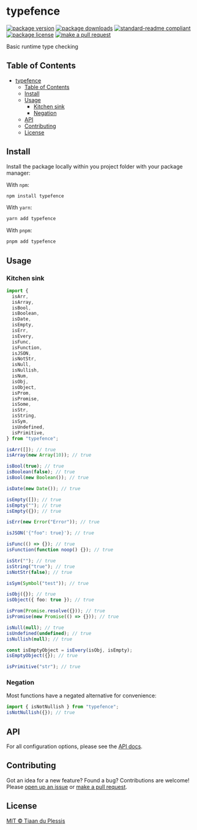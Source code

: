 # typefence

[![package version](https://img.shields.io/npm/v/typefence.svg?style=flat-square)](https://npmjs.org/package/typefence)
[![package downloads](https://img.shields.io/npm/dm/typefence.svg?style=flat-square)](https://npmjs.org/package/typefence)
[![standard-readme compliant](https://img.shields.io/badge/readme%20style-standard-brightgreen.svg?style=flat-square)](https://github.com/RichardLitt/standard-readme)
[![package license](https://img.shields.io/npm/l/typefence.svg?style=flat-square)](https://npmjs.org/package/typefence)
[![make a pull request](https://img.shields.io/badge/PRs-welcome-brightgreen.svg?style=flat-square)](http://makeapullrequest.com)

Basic runtime type checking

## Table of Contents

- [typefence](#typefence)
  - [Table of Contents](#table-of-contents)
  - [Install](#install)
  - [Usage](#usage)
    - [Kitchen sink](#kitchen-sink)
    - [Negation](#negation)
  - [API](#api)
  - [Contributing](#contributing)
  - [License](#license)

## Install

Install the package locally within you project folder with your package manager:

With `npm`:

```sh
npm install typefence
```

With `yarn`:

```sh
yarn add typefence
```

With `pnpm`:

```sh
pnpm add typefence
```

## Usage

### Kitchen sink

```ts
import {
  isArr,
  isArray,
  isBool,
  isBoolean,
  isDate,
  isEmpty,
  isErr,
  isEvery,
  isFunc,
  isFunction,
  isJSON,
  isNotStr,
  isNull,
  isNullish,
  isNum,
  isObj,
  isObject,
  isProm,
  isPromise,
  isSome,
  isStr,
  isString,
  isSym,
  isUndefined,
  isPrimitive,
} from "typefence";

isArr([]); // true
isArray(new Array(10)); // true

isBool(true); // true
isBoolean(false); // true
isBool(new Boolean()); // true

isDate(new Date()); // true

isEmpty([]); // true
isEmpty(""); // true
isEmpty({}); // true

isErr(new Error("Error")); // true

isJSON('{"foo": true}'); // true

isFunc(() => {}); // true
isFunction(function noop() {}); // true

isStr(""); // true
isString("true"); // true
isNotStr(false); // true

isSym(Symbol("test")); // true

isObj({}); // true
isObject({ foo: true }); // true

isProm(Promise.resolve({})); // true
isPromise(new Promise(() => {})); // true

isNull(null); // true
isUndefined(undefined); // true
isNullish(null); // true

const isEmptyObject = isEvery(isObj, isEmpty);
isEmptyObject({}); // true

isPrimitive("str"); // true
```

### Negation

Most functions have a negated alternative for convenience:

```ts
import { isNotNullish } from "typefence";
isNotNullish({}); // true
```

## API

For all configuration options, please see the [API docs](https://paka.dev/npm/typefence).

## Contributing

Got an idea for a new feature? Found a bug? Contributions are welcome! Please [open up an issue](https://github.com/tiaanduplessis/typefence/issues) or [make a pull request](https://makeapullrequest.com/).

## License

[MIT © Tiaan du Plessis](./LICENSE)
